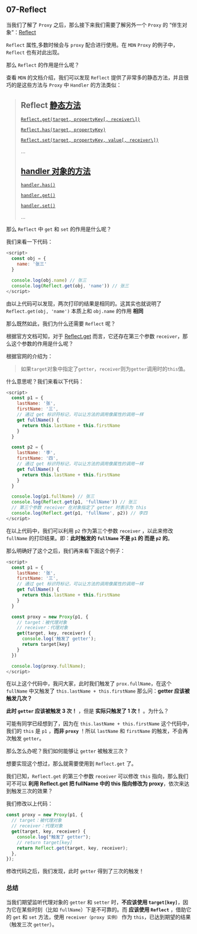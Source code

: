 ## 07-Reflect

当我们了解了 `Proxy` 之后，那么接下来我们需要了解另外一个 `Proxy` 的 “伴生对象”：[Reflect](https://developer.mozilla.org/zh-CN/docs/Web/JavaScript/Reference/Global_Objects/Reflect)

`Reflect` 属性,多数时候会与 `proxy` 配合进行使用。在 `MDN` `Proxy` 的例子中，`Reflect` 也有对此出现。

那么 `Reflect` 的作用是什么呢？

查看 `MDN` 的文档介绍，我们可以发现 `Reflect` 提供了非常多的静态方法，并且很巧的是这些方法与 `Proxy` 中 `Handler` 的方法类似：

> ## Reflect [静态方法](https://developer.mozilla.org/zh-CN/docs/Web/JavaScript/Reference/Global_Objects/Reflect#静态方法)
>
> [`Reflect.get(target, propertyKey[, receiver\])`](https://developer.mozilla.org/zh-CN/docs/Web/JavaScript/Reference/Global_Objects/Reflect/get)
>
> [`Reflect.has(target, propertyKey)`](https://developer.mozilla.org/zh-CN/docs/Web/JavaScript/Reference/Global_Objects/Reflect/has)
>
> [`Reflect.set(target, propertyKey, value[, receiver\])`](https://developer.mozilla.org/zh-CN/docs/Web/JavaScript/Reference/Global_Objects/Reflect/set)
>
> …
>
> ## [handler 对象的方法](https://developer.mozilla.org/zh-CN/docs/Web/JavaScript/Reference/Global_Objects/Proxy#handler_对象的方法)
>
> [`handler.has()`](https://developer.mozilla.org/zh-CN/docs/Web/JavaScript/Reference/Global_Objects/Proxy/Proxy/has)
>
> [`handler.get()`](https://developer.mozilla.org/zh-CN/docs/Web/JavaScript/Reference/Global_Objects/Proxy/Proxy/get)
>
> [`handler.set()`](https://developer.mozilla.org/zh-CN/docs/Web/JavaScript/Reference/Global_Objects/Proxy/Proxy/set)
>
> …

那么 `Reflect` 中 `get` 和 `set` 的作用是什么呢？

我们来看一下代码：

```js
<script>
  const obj = {
    name: '张三'
  }

  console.log(obj.name) // 张三
  console.log(Reflect.get(obj, 'name')) // 张三
</script>
```

由以上代码可以发现，两次打印的结果是相同的。这其实也就说明了 `Reflect.get(obj, 'name')` 本质上和 `obj.name` 的作用 **相同**

那么既然如此，我们为什么还需要 `Reflect` 呢？

根据官方文档可知，对于 [Reflect.get](https://developer.mozilla.org/zh-CN/docs/Web/JavaScript/Reference/Global_Objects/Reflect/get) 而言，它还存在第三个参数 `receiver`，那么这个参数的作用是什么呢？

根据官网的介绍为：

> 如果`target`对象中指定了`getter`，`receiver`则为`getter`调用时的`this`值。

什么意思呢？我们来看以下代码：

```js
<script>
  const p1 = {
    lastName: '张',
    firstName: '三',
    // 通过 get 标识符标记，可以让方法的调用像属性的调用一样
    get fullName() {
      return this.lastName + this.firstName
    }
  }

  const p2 = {
    lastName: '李',
    firstName: '四',
    // 通过 get 标识符标记，可以让方法的调用像属性的调用一样
    get fullName() {
      return this.lastName + this.firstName
    }
  }

  console.log(p1.fullName) // 张三
  console.log(Reflect.get(p1, 'fullName')) // 张三
  // 第三个参数 receiver 在对象指定了 getter 时表示为 this
  console.log(Reflect.get(p1, 'fullName', p2)) // 李四
</script>
```

在以上代码中，我们可以利用 `p2` 作为第三个参数 `receiver` ，以此来修改 `fullName` 的打印结果。即：**此时触发的 `fullName` 不是 `p1` 的 而是 `p2` 的**。

那么明确好了这个之后，我们再来看下面这个例子：

```js
<script>
  const p1 = {
    lastName: '张',
    firstName: '三',
    // 通过 get 标识符标记，可以让方法的调用像属性的调用一样
    get fullName() {
      return this.lastName + this.firstName
    }
  }

  const proxy = new Proxy(p1, {
    // target：被代理对象
    // receiver：代理对象
    get(target, key, receiver) {
      console.log('触发了 getter');
      return target[key]
    }
  })

  console.log(proxy.fullName);
</script>
```

在以上这个代码中，我问大家，此时我们触发了 `prox.fullName`，在这个 `fullName` 中又触发了 `this.lastName + this.firstName` 那么问：**getter 应该被触发几次？**

**此时 `getter` 应该被触发 3 次！** ，但是 **实际只触发了 1 次！** 。为什么？

可能有同学已经想到了，因为在 `this.lastName + this.firstName` 这个代码中，我们的 `this` 是 `p1` ，**而非 `proxy`** ！所以 `lastName` 和 `firstName` 的触发，不会再次触发 `getter`。

那么怎么办呢？我们如何能够让 `getter` 被触发三次？

想要实现这个想过，那么就需要使用到 `Reflect.get` 了。

我们已知，`Reflect.get` 的第三个参数 `receiver` 可以修改 `this` 指向，那么我们可不可以 **利用 Reflect.get 把 fullName 中的 this 指向修改为 proxy**，依次来达到触发三次的效果？

我们修改以上代码：

```js
const proxy = new Proxy(p1, {
  // target：被代理对象
  // receiver：代理对象
  get(target, key, receiver) {
    console.log("触发了 getter");
    // return target[key]
    return Reflect.get(target, key, receiver);
  },
});
```

修改代码之后，我们发现，此时 `getter` 得到了三次的触发！

### 总结

当我们期望监听代理对象的 `getter` 和 `setter` 时，**不应该使用 `target[key]`**，因为它在某些时刻（比如 `fullName`）下是不可靠的。而 **应该使用 `Reflect`** ，借助它的 `get` 和 `set` 方法，使用 `receiver（proxy 实例）` 作为 `this`，已达到期望的结果（触发三次 `getter`）。

